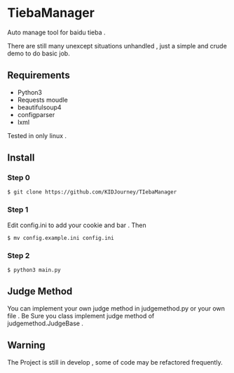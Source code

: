# TiebaManager
Auto manage tool for baidu tieba .

There are still many unexcept situations unhandled , just a simple and crude demo to do basic job.

## Requirements
* Python3
* Requests moudle
* beautifulsoup4
* configparser
* lxml

Tested in only linux .
## Install

### Step 0
```
$ git clone https://github.com/KIDJourney/TIebaManager
```
### Step 1
Edit config.ini to add your cookie and bar . Then
```
$ mv config.example.ini config.ini
```
### Step 2
```
$ python3 main.py 
```

## Judge Method

You can implement your own judge method in judgemethod.py or your own file .
Be Sure you class implement judge method of judgemethod.JudgeBase .

## Warning

The Project is still in develop , some of code may be refactored frequently.